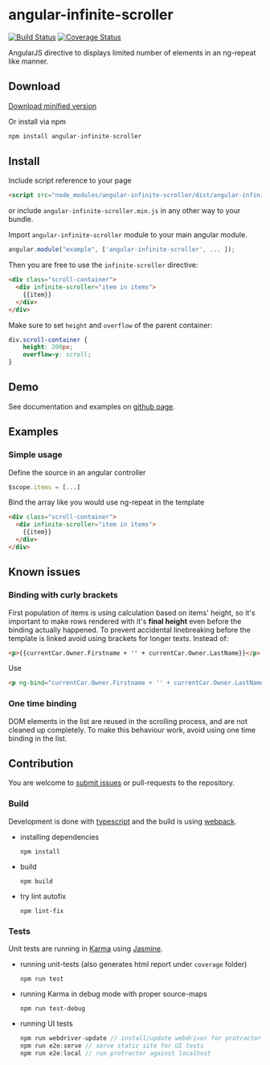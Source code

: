 # angular-infinite-scroller

[![Build Status](https://travis-ci.org/kuzditomi/angular-infinite-scroller.svg?branch=master)](https://travis-ci.org/kuzditomi/angular-infinite-scroller)
[![Coverage Status](https://coveralls.io/repos/github/kuzditomi/angular-infinite-scroller/badge.svg)](https://coveralls.io/github/kuzditomi/angular-infinite-scroller)

AngularJS directive to displays limited number of elements in an ng-repeat like manner.

## Download
[Download minified version](https://raw.githubusercontent.com/kuzditomi/angular-infinite-scroller/master/dist/angular-infinite-scroller.min.js)

Or install via npm

```javascript
npm install angular-infinite-scroller
```

## Install
Include script reference to your page
```html
<script src="node_modules/angular-infinite-scroller/dist/angular-infinite-scroller.min.js"></script>
```
or include
```angular-infinite-scroller.min.js```
in any other way to your bundle.

Import `angular-infinite-scroller` module to your main angular module.

```javascript
angular.module("example", ['angular-infinite-scroller', ... ]);
```

Then you are free to use the `infinite-scroller` directive:

```html
<div class="scroll-container">
  <div infinite-scroller="item in items">
    {{item}}
  </div>
</div>
```

Make sure to set `height` and `overflow` of the parent container: 

```css
div.scroll-container {
    height: 200px;
    overflow-y: scroll;
}
```

## Demo

See documentation and examples on [github page](https://kuzditomi.github.io/angular-infinite-scroller/).

## Examples

### Simple usage
Define the source in an angular controller
```javascript
$scope.items = [...]
```

Bind the array like you would use ng-repeat in the template
```html
<div class="scroll-container">
  <div infinite-scroller="item in items">
    {{item}}
  </div>
</div>
```

## Known issues

### Binding with curly brackets
First population of items is using calculation based on items' height, so it's important to make rows rendered with it's <strong>final height</strong> even before the binding actually happened.
To prevent accidental linebreaking before the template is linked avoid using brackets for longer texts. Instead of:
```html
<p>{{currentCar.Owner.Firstname + '' + currentCar.Owner.LastName}}</p>
```
Use
```html
<p ng-bind="currentCar.Owner.Firstname + '' + currentCar.Owner.LastName"></p>
```

### One time binding
DOM elements in the list are reused in the scrolling process, and are not cleaned up completely.
To make this behaviour work, avoid using one time binding in the list.

## Contribution
You are welcome to [submit issues](https://github.com/kuzditomi/angular-infinite-scroller/issues/new) or pull-requests to the repository.

### Build
Development is done with [typescript](https://www.typescriptlang.org/) and the build is using [webpack](https://webpack.js.org/).

- installing dependencies
  ```
  npm install
  ```
- build
  ```
  npm build
  ```
- try lint autofix
  ```
  npm lint-fix
  ```

### Tests
Unit tests are running in [Karma](https://karma-runner.github.io) using [Jasmine](https://jasmine.github.io/).

- running unit-tests (also generates html report under `coverage` folder)
  ```
  npm run test
  ```
- running Karma in debug mode with proper source-maps
  ```
  npm run test-debug
  ```
- running UI tests
  ```javascript
  npm run webdriver-update // install/update webdriver for protractor
  npm run e2e:serve // serve static site for UI tests
  npm run e2e:local // run protractor against localhost
  ```

